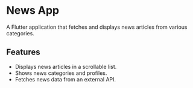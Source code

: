 # News App

A Flutter application that fetches and displays news articles from various categories.

## Features

- Displays news articles in a scrollable list.
- Shows news categories and profiles.
- Fetches news data from an external API.
